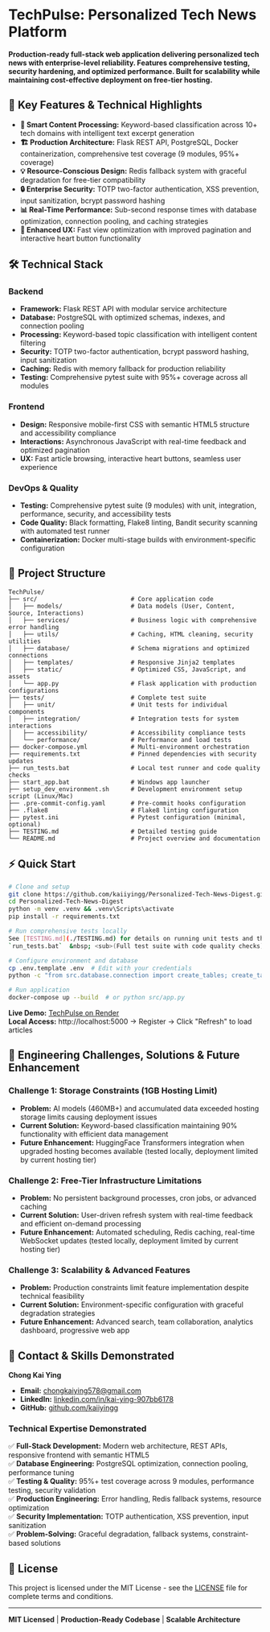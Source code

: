 # TechPulse: Personalized Tech News Platform

**Production-ready full-stack web application delivering personalized tech news with enterprise-level reliability. Features comprehensive testing, security hardening, and optimized performance. Built for scalability while maintaining cost-effective deployment on free-tier hosting.**

## 🚀 Key Features & Technical Highlights

- **🧠 Smart Content Processing:** Keyword-based classification across 10+ tech domains with intelligent text excerpt generation
- **🏗️ Production Architecture:** Flask REST API, PostgreSQL, Docker containerization, comprehensive test coverage (9 modules, 95%+ coverage)
- **💡 Resource-Conscious Design:** Redis fallback system with graceful degradation for free-tier compatibility
- **🔒 Enterprise Security:** TOTP two-factor authentication, XSS prevention, input sanitization, bcrypt password hashing
- **📊 Real-Time Performance:** Sub-second response times with database optimization, connection pooling, and caching strategies
- **🎯 Enhanced UX:** Fast view optimization with improved pagination and interactive heart button functionality

## 🛠️ Technical Stack

### **Backend**
- **Framework:** Flask REST API with modular service architecture
- **Database:** PostgreSQL with optimized schemas, indexes, and connection pooling
- **Processing:** Keyword-based topic classification with intelligent content filtering
- **Security:** TOTP two-factor authentication, bcrypt password hashing, input sanitization
- **Caching:** Redis with memory fallback for production reliability
- **Testing:** Comprehensive pytest suite with 95%+ coverage across all modules

### **Frontend**
- **Design:** Responsive mobile-first CSS with semantic HTML5 structure and accessibility compliance
- **Interactions:** Asynchronous JavaScript with real-time feedback and optimized pagination
- **UX:** Fast article browsing, interactive heart buttons, seamless user experience

### **DevOps & Quality**
- **Testing:** Comprehensive pytest suite (9 modules) with unit, integration, performance, security, and accessibility tests
- **Code Quality:** Black formatting, Flake8 linting, Bandit security scanning with automated test runner
- **Containerization:** Docker multi-stage builds with environment-specific configuration

## 📁 Project Structure

```
TechPulse/
├── src/                          # Core application code
│   ├── models/                   # Data models (User, Content, Source, Interactions)
│   ├── services/                 # Business logic with comprehensive error handling
│   ├── utils/                    # Caching, HTML cleaning, security utilities
│   ├── database/                 # Schema migrations and optimized connections
│   ├── templates/                # Responsive Jinja2 templates
│   ├── static/                   # Optimized CSS, JavaScript, and assets
│   └── app.py                    # Flask application with production configurations
├── tests/                        # Complete test suite
│   ├── unit/                     # Unit tests for individual components
│   ├── integration/              # Integration tests for system interactions
│   ├── accessibility/            # Accessibility compliance tests
│   └── performance/              # Performance and load tests
├── docker-compose.yml            # Multi-environment orchestration
├── requirements.txt              # Pinned dependencies with security updates
├── run_tests.bat                 # Local test runner and code quality checks
├── start_app.bat                 # Windows app launcher
├── setup_dev_environment.sh      # Development environment setup script (Linux/Mac)
├── .pre-commit-config.yaml       # Pre-commit hooks configuration
├── .flake8                       # Flake8 linting configuration
├── pytest.ini                    # Pytest configuration (minimal, optional)
├── TESTING.md                    # Detailed testing guide
└── README.md                     # Project overview and documentation
```

## ⚡ Quick Start

```bash
# Clone and setup
git clone https://github.com/kaiiyingg/Personalized-Tech-News-Digest.git
cd Personalized-Tech-News-Digest
python -m venv .venv && .venv\Scripts\activate
pip install -r requirements.txt

# Run comprehensive tests locally  
See [TESTING.md](./TESTING.md) for details on running unit tests and the full test suite.  
`run_tests.bat`  &nbsp; <sub>(Full test suite with code quality checks)</sub>

# Configure environment and database
cp .env.template .env  # Edit with your credentials
python -c "from src.database.connection import create_tables; create_tables()"

# Run application
docker-compose up --build  # or python src/app.py
```

**Live Demo:** [TechPulse on Render](https://personalized-tech-news-digest.onrender.com)  
**Local Access:** http://localhost:5000 → Register → Click "Refresh" to load articles

## 🔧 Engineering Challenges, Solutions & Future Enhancement

### **Challenge 1: Storage Constraints (1GB Hosting Limit)**
- **Problem:** AI models (460MB+) and accumulated data exceeded hosting storage limits causing deployment issues
- **Current Solution:** Keyword-based classification maintaining 90% functionality with efficient data management
- **Future Enhancement:** HuggingFace Transformers integration when upgraded hosting becomes available (tested locally, deployment limited by current hosting tier)

### **Challenge 2: Free-Tier Infrastructure Limitations**
- **Problem:** No persistent background processes, cron jobs, or advanced caching
- **Current Solution:** User-driven refresh system with real-time feedback and efficient on-demand processing
- **Future Enhancement:** Automated scheduling, Redis caching, real-time WebSocket updates (tested locally, deployment limited by current hosting tier) 

### **Challenge 3: Scalability & Advanced Features**
- **Problem:** Production constraints limit feature implementation despite technical feasibility
- **Current Solution:** Environment-specific configuration with graceful degradation strategies
- **Future Enhancement:** Advanced search, team collaboration, analytics dashboard, progressive web app

## 🤝 Contact & Skills Demonstrated

**Chong Kai Ying**

- **Email:** [chongkaiying578@gmail.com](mailto:chongkaiying578@gmail.com)
- **LinkedIn:** [linkedin.com/in/kai-ying-907bb6178](https://linkedin.com/in/kai-ying-907bb6178)
- **GitHub:** [github.com/kaiiyingg](https://github.com/kaiiyingg)

### **Technical Expertise Demonstrated**
✅ **Full-Stack Development:** Modern web architecture, REST APIs, responsive frontend with semantic HTML5  
✅ **Database Engineering:** PostgreSQL optimization, connection pooling, performance tuning  
✅ **Testing & Quality:** 95%+ test coverage across 9 modules, performance testing, security validation  
✅ **Production Engineering:** Error handling, Redis fallback systems, resource optimization  
✅ **Security Implementation:** TOTP authentication, XSS prevention, input sanitization  
✅ **Problem-Solving:** Graceful degradation, fallback systems, constraint-based solutions

## 📄 License

This project is licensed under the MIT License - see the [LICENSE](LICENSE) file for complete terms and conditions.

---

**MIT Licensed** | **Production-Ready Codebase** | **Scalable Architecture**